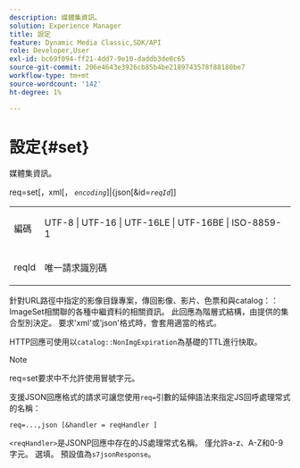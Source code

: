 ```yaml
---
description: 媒體集資訊。
solution: Experience Manager
title: 設定
feature: Dynamic Media Classic,SDK/API
role: Developer,User
exl-id: bc69f094-ff21-4dd7-9e10-daddb3de0c65
source-git-commit: 206e4643e3926cb85b4be2189743578f88180be7
workflow-type: tm+mt
source-wordcount: '142'
ht-degree: 1%

---
```


# 設定{#set}

媒體集資訊。

req=set[，xml[， *`encoding`*]|&lbrace;json[&amp;id=*`reqId`*]]

<table id="simpletable_02C955F4EBAD4251A728F0FC68F432B5"> 
 <tr class="strow"> 
  <td class="stentry"> <p><span class="varname">編碼</span> </p> </td> 
  <td class="stentry"> <p><span class="codeph"> UTF-8 | UTF-16 | UTF-16LE | UTF-16BE | ISO-8859-1</span> </p></td> 
 </tr> 
 <tr class="strow"> 
  <td class="stentry"> <p><span class="varname"> reqId</span> </p></td> 
  <td class="stentry"> <p>唯一請求識別碼 </p></td> 
 </tr> 
</table>

針對URL路徑中指定的影像目錄專案，傳回影像、影片、色票和與catalog：：ImageSet相關聯的各種中繼資料的相關資訊。 此回應為階層式結構，由提供的集合型別決定。 要求&#39;xml&#39;或&#39;json&#39;格式時，會套用適當的格式。

HTTP回應可使用以`catalog::NonImgExpiration`為基礎的TTL進行快取。

>[!NOTE]
>
>req=set要求中不允許使用冒號字元。

支援JSON回應格式的請求可讓您使用`req=`引數的延伸語法來指定JS回呼處理常式的名稱：

`req=...,json [&handler = reqHandler ]`

`<reqHandler>`是JSONP回應中存在的JS處理常式名稱。 僅允許a-z、A-Z和0-9字元。 選填。 預設值為`s7jsonResponse`。
